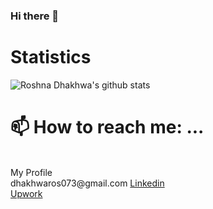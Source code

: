 ### Hi there 👋
# Statistics #

![Roshna Dhakhwa's github stats](https://github-readme-stats.vercel.app/api?username=RoshnaDhakhwa04&hide=["issues"]&show_icons=true)
<h1>📫 How to reach me: ...</h1>
<br>
My Profile<br>
dhakhwaros073@gmail.com
<a href= 'https://www.linkedin.com/in/roshna-dhakhwa-1191721aa/'>Linkedin <br>
<a href= 'https://www.upwork.com/o/profiles/users/~01efe571a9a081b682/'>Upwork <br>

<!--
**RoshnaDhakhwa/RoshnaDhakhwa** is a ✨ _special_ ✨ repository because its `README.md` (this file) appears on your GitHub profile.
Here are some ideas to get you started:


- 🔭 I’m currently working on ...
- 🌱 I’m currently learning ...
- 👯 I’m looking to collaborate on ...
- 🤔 I’m looking for help with ...
- 💬 Ask me about ...
- 📫 How to reach me: ...
- 😄 Pronouns: ...
- ⚡ Fun fact: ...
-->

